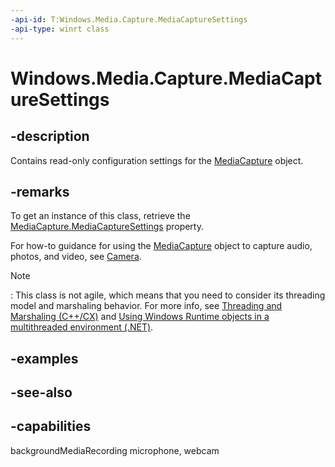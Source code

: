 ```yaml
---
-api-id: T:Windows.Media.Capture.MediaCaptureSettings
-api-type: winrt class
---
```


<!-- Class syntax.
public class MediaCaptureSettings : Windows.Media.Capture.IMediaCaptureSettings, Windows.Media.Capture.IMediaCaptureSettings2
-->

# Windows.Media.Capture.MediaCaptureSettings

## -description
Contains read-only configuration settings for the [MediaCapture](mediacapture.md) object.

## -remarks
To get an instance of this class, retrieve the [MediaCapture.MediaCaptureSettings](mediacapture_mediacapturesettings.md) property.

For how-to guidance for using the [MediaCapture](mediacapture.md) object to capture audio, photos, and video, see [Camera](https://msdn.microsoft.com/windows/uwp/audio-video-camera/camera).

> [!NOTE]
> : This class is not agile, which means that you need to consider its threading model and marshaling behavior. For more info, see [Threading and Marshaling (C++/CX)](http://go.microsoft.com/fwlink/p/?linkid=258275) and [Using Windows Runtime objects in a multithreaded environment (.NET)](http://go.microsoft.com/fwlink/p/?linkid=258277).

## -examples

## -see-also


## -capabilities
backgroundMediaRecording
microphone, webcam
